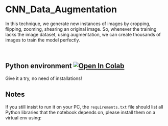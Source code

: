 # CNN_Data_Augmentation
<p> In this technique, we generate new instances of images by cropping, flipping, zooming, shearing an original image. So, whenever the training lacks the image dataset, using augmentation, we can create thousands of images to train the model perfectly.</p>
<br>


## Python environment [![Open In Colab](https://colab.research.google.com/assets/colab-badge.svg)](https://colab.research.google.com/drive/1r4rxciDUI79QMEj_26rMJeZ_jZHugrbT?usp=sharing)
Give it a try, no need of installations!

## Notes
If you still insist to run it on your PC, the `requirements.txt` file should list all Python libraries that the notebook
depends on, please install them on a virtual env using:
